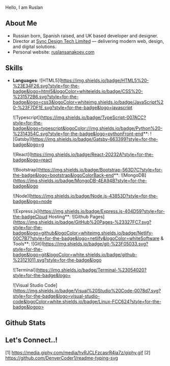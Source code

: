Hello, I am Ruslan 


  
    
  



##  About Me

 

- Russian born, Spanish raised, and UK based developer and designer.
- Director at [Sync Design Tech Limited](https://www.syncdesign.tech/) — delivering modern web, design, and digital solutions.
- Personal website: [ruslansanakoev.com](https://ruslansanakoev.com/)





##  Skills



- **Languages**:
  ![HTML5](https://img.shields.io/badge/HTML5%20-%23E34F26.svg?style=for-the-badge&logo=html5&logoColor=whiteields.io/badge/CSS%20-%231572B6.svg?style=for-the-badge&logo=css3&logoColor=whiteimg.shields.io/badge/JavaScript%20-%23F7DF1E.svg?style=for-the-badge&logo=javascript
  
  
  
  ![Typescript](https://img.shields.io/badge/TypeScript-007ACC?style=for-the-badge&logo=typescript&logoColor://img.shields.io/badge/Python%20-%2314354C.svg?style=for-the-badge&logo=pythonFront-end**:
    ![Gatsby](https://img.shields.io/badge/Gatsby-663399?style=for-the-badge&logo=g
    
    ![React](https://img.shields.io/badge/React-20232A?style=for-the-badge&logo=react
    
    
    ![Bootstrap](https://img.shields.io/badge/Bootstrap-563D7C?style=for-the-badge&logo=bootstrap&logoColorBack-end**:
    ![MongoDB](https://img.shields.io/badge/MongoDB-4EA94B?style=for-the-badge&logo
       
    ![Node](https://img.shields.io/badge/Node.js-43853D?style=for-the-badge&logo=node
       
       
    ![Express.js](https://img.shields.io/badge/Express.js-404D59?style=for-the-badgeCloud Hosting**:
    ![Github Pages](https://img.shields.io/badge/GitHub%20Pages-%23327FC7.svg?style=for-the-badge&logo=github&logoColor=whiteimg.shields.io/badge/Netlify-00C7B7?style=for-the-badge&logo=netlify&logoColor=whiteSoftware & Tools**:
    ![Git](https://img.shields.io/badge/git-%23F05033.svg?style=for-the-badge&logo=git&logoColor=white.shields.io/badge/github-%23121011.svg?style=for-the-badge&logo
    
    
    ![Terminal](https://img.shields.io/badge/Terminal-%23054020?style=for-the-badge&logo=
    
    
    
    ![Visual Studio Code](https://img.shields.io/badge/Visual%20Studio%20Code-0078d7.svg?style=for-the-badge&logo=visual-studio-code&logoColor=white.shields.io/badge/Linux-FCC624?style=for-the-badge&logop>



##  Github Stats


  
    
    
  




## Let's Connect..! 






  




  








[1] https://media.giphy.com/media/hvRJCLFzcasrR4ia7z/giphy.gif
[2] https://github.com/DenverCoder1/readme-typing-svg
